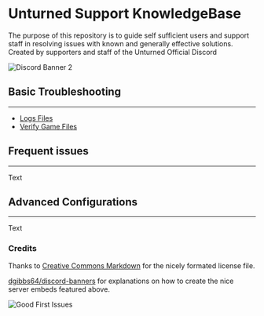 # Unturned Support KnowledgeBase

The purpose of this repository is to guide self sufficient users and support staff in resolving issues with known and generally effective solutions. Created by supporters and staff of the Unturned Official Discord

![Discord Banner 2](https://discordapp.com/api/guilds/324229387295653889/widget.png?style=banner2)

## Basic Troubleshooting

---

* [Logs Files](LogFiles.md)
* [Verify Game Files](verifyGameFiles.md)

## Frequent issues

---
Text

## Advanced Configurations

---
Text

### Credits

Thanks to [Creative Commons Markdown](https://github.com/idleberg/Creative-Commons-Markdown) for the nicely formated license file.

[dgibbs64/discord-banners](https://github.com/dgibbs64/discord-banners) for  explanations on how to create the nice server embeds featured above.

![Good First Issues](<https://img.shields.io/github/issues/Unturned-Official-Discord/U3-Support-Knowledgebase/good first issue?color=8a38d1&label=Good%20first%20Issues>)
